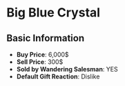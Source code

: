 # Big Blue Crystal

## Basic Information

- **Buy Price**: 6,000$
- **Sell Price**: 300$
- **Sold by Wandering Salesman**: YES
- **Default Gift Reaction**: Dislike